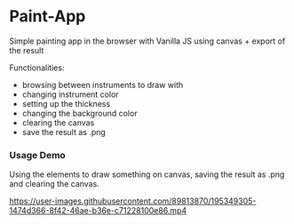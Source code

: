 # Paint-App

Simple painting app in the browser with Vanilla JS using canvas + export of the result

Functionalities:

- browsing between instruments to draw with
- changing instrument color
- setting up the thickness
- changing the background color
- clearing the canvas
- save the result as .png

### Usage Demo

Using the elements to draw something on canvas, saving the result as .png and clearing the canvas.

https://user-images.githubusercontent.com/89813870/195349305-1474d366-8f42-46ae-b36e-c71228100e86.mp4

